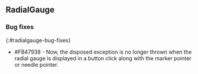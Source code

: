 ## RadialGauge

### Bug fixes
{:#radialgauge-bug-fixes}

* \#FB47938 - Now, the disposed exception is no longer thrown when the radial gauge is displayed in a button click along with the marker pointer or needle pointer.